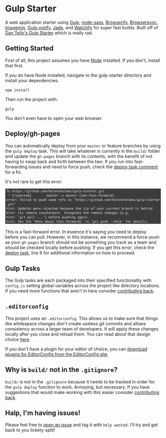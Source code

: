 # Gulp Starter

A web application starter using [Gulp](http://gulpjs.com/), [node-sass](https://github.com/sass/node-sass), [Browserify](http://browserify.org/), [Browsersync](http://www.browsersync.io/), [Imagemin](https://www.npmjs.com/package/gulp-imagemin), [Gulp-notify](https://github.com/mikaelbr/gulp-notify), [Jade](http://jade-lang.com/), and [Watchify](https://github.com/substack/watchify) for super fast builds. Built off of [Dan Tello's Gulp Starter](https://github.com/greypants/gulp-starter) which is really rad.

## Getting Started
First of all, this project assumes you have [Node](http://nodejs.org/) installed. If you don't, install that first.

If you do have Node installed, navigate to the gulp-starter directory and install your dependencies:

```
npm install
```

Then run the project with:

```
gulp
```

You don't even have to open your web browser.

## Deploy/gh-pages
You can automatically deploy from your ```master``` or feature branches by using the ```gulp deploy``` task. This will take whatever is currently in the ```build/``` folder and update the ```gh-pages``` branch with its contents, with the benefit of not having to swap back and forth between the two. If you run into fast-forwarding issues and need to force push, check the [deploy task comment](https://github.kdc.capitalone.com/helenvholmes/gulp-starter/blob/master/gulp/tasks/deploy.js) for a fix.

It's not rare to get this error:

![Terminal fast-forward push error](img/deploy-error.png)

This is a fast-forward error. In essence it's saying you need to deploy before you can pull. However, in this instance, we recommend a force-push as your ```gh-pages``` branch should not be something you track as a team and should be checked locally before pushing. If you get this error, check the [deploy task](https://github.kdc.capitalone.com/helenvholmes/gulp-starter/blob/master/gulp/tasks/deploy.js), line 9 for additional information on how to proceed.

## Gulp Tasks
The Gulp tasks are each packaged into their specified functionality with ```config.js``` setting global variables across the project like directory locations. If you need more functions that aren't in here consider [contributing back](https://github.kdc.capitalone.com/helenvholmes/gulp-starter/compare/).

## ```.editorconfig```
This project uses an ```.editorconfig```. This allows us to make sure that things like whitespace changes don't create useless git commits and allows consistency across a larger team of developers. It will apply these changes locally after you close and reload them. You can read about that design choice [here](https://github.com/sindresorhus/editorconfig-sublime/issues/6#issuecomment-45747035).

If you don't have a plugin for your editor of choice, you can [download plugins for EditorConfig from the EditorConfig site](http://editorconfig.org/#download).

## Why is ```build/``` not in the ```.gitignore```?
```build/``` is not in the ```.gitignore``` because it needs to be tracked in order for the ```gulp deploy``` function to work. Annoying, but necessary. If you have suggestions that would make working with this easier consider [contributing back](https://github.kdc.capitalone.com/helenvholmes/gulp-starter/compare/).

## Halp, I'm having issues!
Please feel free to [open an issue](https://github.com/helenvholmes/gulp-starter/issues) and tag it with ```help wanted```. I'll try and get back to you lickety-split!